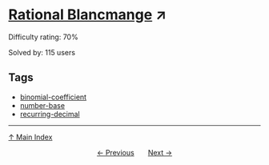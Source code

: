 # [Rational Blancmange](https://projecteuler.net/problem=889) ↗️

Difficulty rating: 70%

Solved by: 115 users
## Tags

- [binomial-coefficient](../tags/binomial-coefficient.md)
- [number-base](../tags/number-base.md)
- [recurring-decimal](../tags/recurring-decimal.md)



---

[↑ Main Index](../README.md)


<div align=center><a href='888.md'>← Previous</a> &nbsp;&nbsp; &nbsp;&nbsp;  <a href='890.md'>Next →</a></div>
